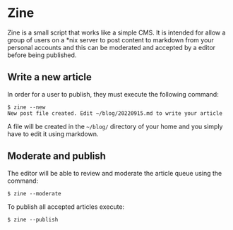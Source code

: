 # Zine

Zine is a small script that works like a simple CMS. It is intended for
allow a group of users on a *nix server to post content to
markdown from your personal accounts and this can be moderated and accepted by a
editor before being published.


## Write a new article

In order for a user to publish, they must execute the following command:

```
$ zine --new
New post file created. Edit ~/blog/20220915.md to write your article
```

A file will be created in the `~/blog/` directory of your home and you simply
have to edit it using markdown.


## Moderate and publish

The editor will be able to review and moderate the article queue using the
command:

```
$ zine --moderate
```

To publish all accepted articles execute:

```
$ zine --publish
```



